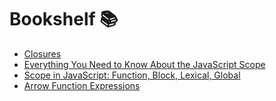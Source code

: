# Bookshelf 📚

- [Closures](https://developer.mozilla.org/en-US/docs/Web/JavaScript/Closures)
- [Everything You Need to Know About the JavaScript Scope](https://medium.com/swlh/everything-you-need-to-know-about-the-javascript-scope-f81cbffa9491)
- [Scope in JavaScript: Function, Block, Lexical, Global](https://devdojo.com/rahulism/scope-in-javascript-function-block-lexical-global)
- [Arrow Function Expressions](https://developer.mozilla.org/en-US/docs/Web/JavaScript/Reference/Functions/Arrow_functions)
